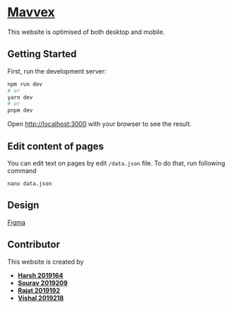 # [Mavvex](https://mavvex.vercel.app/)
This website is optimised of both desktop and mobile. 

## Getting Started

First, run the development server:

```bash
npm run dev
# or
yarn dev
# or
pnpm dev
```
Open [http://localhost:3000](http://localhost:3000) with your browser to see the result.

## Edit content of pages
You can edit text on pages by edit `/data.json` file. To do that, run following command
```
nano data.json
```
## Design
[Figma](https://www.figma.com/file/jvt6nhxBnvxhU8zgIfzUX6/IP---WEB-DEV?node-id=284-331&t=KzFuy5r4C6MEvRMO-0)
## Contributor
This website is created by 
- **[Harsh 2019164](https://github.com/Harsh3305)**
- **[Sourav 2019209](https://github.com/souravb786)**
- **[Rajat 2019192](https://github.com/rajatsingharia215)**
- **[Vishal 2019218](https://github.com/vsbelieve)**